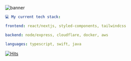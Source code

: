 
![banner](https://user-images.githubusercontent.com/51129378/201497434-59007c57-4a18-4508-92f8-d15a47eeb73d.png)
```yaml
💻 My current tech stack:

frontend: react/nextjs, styled-components, tailwindcss

backend: node/express, cloudflare, docker, aws

languages: typescript, swift, java
```
[![Hits](https://hits.seeyoufarm.com/api/count/incr/badge.svg?url=https%3A%2F%2Fgithub.com%2Fkaicoleridge%2Fhit-counter&count_bg=%23000000&title_bg=%236C279E&icon=&icon_color=%23492D98&title=hits&edge_flat=false)](https://hits.seeyoufarm.com)
